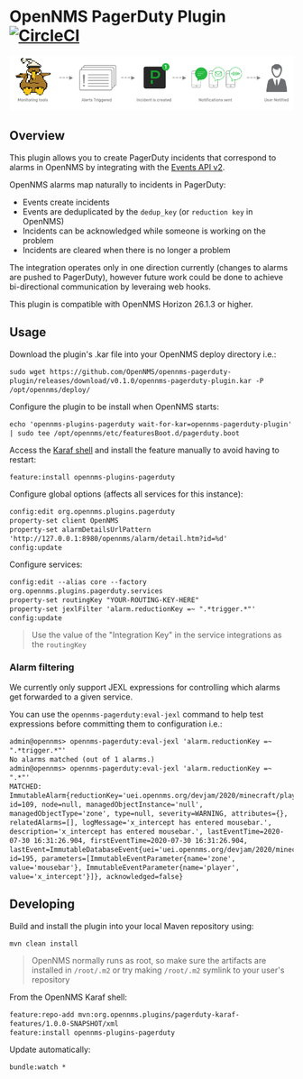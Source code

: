 # OpenNMS PagerDuty Plugin [![CircleCI](https://circleci.com/gh/OpenNMS/opennms-pagerduty-plugin.svg?style=svg)](https://circleci.com/gh/OpenNMS/opennms-pagerduty-plugin)


![arch](assets/pd-alerts.png "PagerDuty Integration")

## Overview

This plugin allows you to create PagerDuty incidents that correspond to alarms in OpenNMS by integrating with the [Events API v2](https://developer.pagerduty.com/docs/events-api-v2/overview/).

OpenNMS alarms map naturally to incidents in PagerDuty:
* Events create incidents
* Events are deduplicated by the `dedup_key` (or `reduction key` in OpenNMS)
* Incidents can be acknowledged while someone is working on the problem
* Incidents are cleared when there is no longer a problem

The integration operates only in one direction currently (changes to alarms are pushed to PagerDuty), however future work could be done to achieve bi-directional communication by leveraing web hooks.

This plugin is compatible with OpenNMS Horizon 26.1.3 or higher.

## Usage

Download the plugin's .kar file into your OpenNMS deploy directory i.e.:
```
sudo wget https://github.com/OpenNMS/opennms-pagerduty-plugin/releases/download/v0.1.0/opennms-pagerduty-plugin.kar -P /opt/opennms/deploy/
```

Configure the plugin to be install when OpenNMS starts:
```
echo 'opennms-plugins-pagerduty wait-for-kar=opennms-pagerduty-plugin' | sudo tee /opt/opennms/etc/featuresBoot.d/pagerduty.boot
```

Access the [Karaf shell](https://opennms.discourse.group/t/karaf-cli-cheat-sheet/149) and install the feature manually to avoid having to restart:
```
feature:install opennms-plugins-pagerduty
``` 

Configure global options (affects all services for this instance):
```
config:edit org.opennms.plugins.pagerduty
property-set client OpenNMS
property-set alarmDetailsUrlPattern 'http://127.0.0.1:8980/opennms/alarm/detail.htm?id=%d'
config:update
```

Configure services:
```
config:edit --alias core --factory org.opennms.plugins.pagerduty.services
property-set routingKey "YOUR-ROUTING-KEY-HERE"
property-set jexlFilter 'alarm.reductionKey =~ ".*trigger.*"'
config:update
```

> Use the value of the "Integration Key" in the service integrations as the `routingKey`

### Alarm filtering

We currently only support JEXL expressions for controlling which alarms get forwarded to a given service.

You can use the `opennms-pagerduty:eval-jexl` command to help test expressions before committing them to configuration i.e.:
```
admin@opennms> opennms-pagerduty:eval-jexl 'alarm.reductionKey =~ ".*trigger.*"'
No alarms matched (out of 1 alarms.)
admin@opennms> opennms-pagerduty:eval-jexl 'alarm.reductionKey =~ ".*"'
MATCHED: ImmutableAlarm{reductionKey='uei.opennms.org/devjam/2020/minecraft/playerEnteredZone:mousebar:x_intercept', id=109, node=null, managedObjectInstance='null', managedObjectType='zone', type=null, severity=WARNING, attributes={}, relatedAlarms=[], logMessage='x_intercept has entered mousebar.', description='x_intercept has entered mousebar.', lastEventTime=2020-07-30 16:31:26.904, firstEventTime=2020-07-30 16:31:26.904, lastEvent=ImmutableDatabaseEvent{uei='uei.opennms.org/devjam/2020/minecraft/playerEnteredZone', id=195, parameters=[ImmutableEventParameter{name='zone', value='mousebar'}, ImmutableEventParameter{name='player', value='x_intercept'}]}, acknowledged=false}
```

## Developing

Build and install the plugin into your local Maven repository using:
```
mvn clean install
```

> OpenNMS normally runs as root, so make sure the artifacts are installed in `/root/.m2` or try making `/root/.m2` symlink to your user's repository

From the OpenNMS Karaf shell:
```
feature:repo-add mvn:org.opennms.plugins/pagerduty-karaf-features/1.0.0-SNAPSHOT/xml
feature:install opennms-plugins-pagerduty
```

Update automatically:
```
bundle:watch *
```

